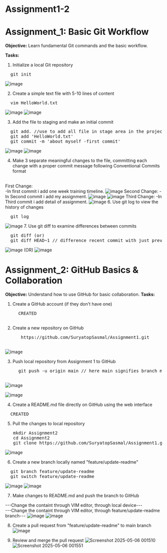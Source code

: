 # Assignment1-2
# Assignment_1: Basic Git Workflow
**Objective:** Learn fundamental Git commands and the basic workflow.

**Tasks:**
1.	Initialize a local Git repository
<pre>
  git init
</pre>
<img alt="image" src="https://github.com/user-attachments/assets/6ba1747d-7e03-48e3-bc61-04d6c302abdd"/>

2.	Create a simple text file with 5-10 lines of content
   
<pre>
  vim HelloWorld.txt
</pre>
![image](https://github.com/user-attachments/assets/708c5501-5fcf-4bce-b0f0-06999dc1a69a)
![image](https://github.com/user-attachments/assets/1ebc4869-4ecf-412f-91bb-8ac142c40c31)

3.	Add the file to staging and make an initial commit
<pre>
  git add. //use to add all file in stage area in the project
  git add 'HelloWorld.txt'
  git commit -m 'about myself -first commit'
</pre>
![image](https://github.com/user-attachments/assets/4ba4bc9a-c988-4c90-8ad3-8462555bea36)
![image](https://github.com/user-attachments/assets/f04c889e-f36f-4c9b-9f0d-c5e04127ba4e)

4.  Make 3 separate meaningful changes to the file, committing each change with a proper commit message following Conventional Commits format
</br>
First Change:</br>
-In first commit i add one week training timeline.
<img alt="image" src="https://github.com/user-attachments/assets/f8112276-91df-44aa-9f4a-df5a01cc8cb8">
  Second Change:
-In Second commit i add my assignment.
<img alt="image" src="https://github.com/user-attachments/assets/19cd7747-aad1-42bc-a40d-65a4423773b6">
<img alt="image" src="https://github.com/user-attachments/assets/e39f9c3e-83f5-4c0c-bec5-22e2ecd40e37">
  Third Change:
-In Third commit i add detail of assignment.
<img alt="image" src="https://github.com/user-attachments/assets/fb4f7cc5-7378-44fe-b419-5e71ff6d6dcc">
6. 	Use git log to view the history of changes
<pre>
  git log
</pre>
<img alt="image" src="https://github.com/user-attachments/assets/5474580d-9b57-4618-bb11-72040e621c7e">
7.	Use git diff to examine differences between commits
<pre>
  git diff <hash_id1></hash_id2>(or)
  git diff HEAD~1 // difference recent commit with just previous commit
</pre>
<img alt="image" src="https://github.com/user-attachments/assets/a080d242-5e2e-4a98-a850-591b8c22d85f">
(OR)
<img alt="image" src="https://github.com/user-attachments/assets/c909058d-0d53-4c1d-a8bf-9017a39ed8bd">

# Assignment_2: GitHub Basics & Collaboration
**Objective:** Understand how to use GitHub for basic collaboration.
**Tasks:**
1.	Create a GitHub account (if they don't have one)
   <pre>
     CREATED
   </pre>
2.  Create a new repository on GitHub
   <pre>
      https://github.com/SuryatopSasmal/Assignment1.git
   </pre>
![image](https://github.com/user-attachments/assets/62d26bae-abbd-4817-9635-8173659606fd)

3.  Push local repository from Assignment 1 to GitHub
   <pre>
     git push -u origin main // here main signifies branch main
   </pre>
  ![image](https://github.com/user-attachments/assets/25100353-7ff8-4578-82f8-2e0e25ee6d32)

  ![image](https://github.com/user-attachments/assets/6691118e-ff91-4eac-a94e-50f66bd21292)

4.  Create a README.md file directly on GitHub using the web interface
<pre>
  CREATED
</pre>
5.  Pull the changes to local repository
<pre>
   mkdir Assignment2
   cd Assignment2
   git clone https://github.com/SuryatopSasmal/Assignment1.git
</pre>
![image](https://github.com/user-attachments/assets/f1c430c1-f269-42a0-b177-44bc208d62ba)

6.	Create a new branch locally named "feature/update-readme"
<pre>
  git branch feature/update-readme
  git switch feature/update-readme
</pre>
![image](https://github.com/user-attachments/assets/f616798e-f2db-4998-a922-cd69c3ccf981)
![image](https://github.com/user-attachments/assets/72ef7a91-9106-41a2-8805-33ba57abfeb7)

7.  Make changes to README.md and push the branch to GitHub

---Change the containt through VIM editor, through local device---
</br>
---Change the containt through VIM editor, through feature/update-readme branch---
![image](https://github.com/user-attachments/assets/20303fbc-888a-43db-bd83-38b7e4a1a377)
![image](https://github.com/user-attachments/assets/3bd896d4-ef4b-4edf-9df3-4c279ea4f00f)

8.	Create a pull request from "feature/update-readme" to main branch
   ![image](https://github.com/user-attachments/assets/8f7dd273-0154-492e-b78d-88f67b8dfb89)

10.	Review and merge the pull request
![Screenshot 2025-05-06 001510](https://github.com/user-attachments/assets/e7c55342-8b05-4c60-bab0-e5e10e677650)
![Screenshot 2025-05-06 001551](https://github.com/user-attachments/assets/4b7fc54d-c745-4c97-a561-74526845d8c9)










